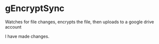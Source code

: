 # gEncryptSync
Watches for file changes, encrypts the file, then uploads to a google drive account

I have made changes.